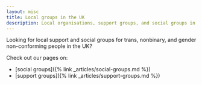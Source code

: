 ```yaml
---
layout: misc
title: Local groups in the UK
description: Local organisations, support groups, and social groups in the UK for trans, nonbinary, and gender non-conforming people
---
```


Looking for local support and social groups for trans, nonbinary, and gender non-conforming people in the UK?

Check out our pages on:

- [social groups]({% link _articles/social-groups.md %})
- [support groups]({% link _articles/support-groups.md %})